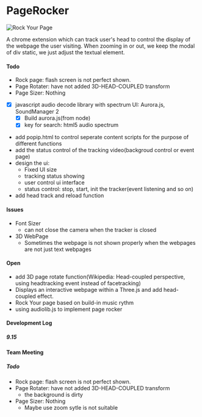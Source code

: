 PageRocker
==========

![Rock Your Page](http://ww3.sinaimg.cn/large/6a1456b2gw1e8u23fxfjjj206y091wfa.jpg)

A chrome extension which can track user's head to control the display of the webpage the user visiting. When zooming in or out, we keep the modal of div static, we just adjust the textual element.

#### Todo
* Rock page: flash screen is not perfect shown.
* Page Rotater: have not added 3D-HEAD-COUPLED transform
* Page Sizer: Nothing
* [X] javascript audio decode library with spectrum UI: Aurora.js, SoundManager 2
    * [X] Build aurora.js(from node)
    * [X] key for search: html5 audio spectrum
* add popip.html to control seperate content scripts for the purpose of different functions
* add the status control of the tracking video(backgroud control or event page)
* design the ui: 
    * Fixed UI size
    * tracking status showing
    * user control ui interface
    * status control: stop, start, init the tracker(event listening and so on)
* add head track and reload function

#### Issues
* Font Sizer
    * can not close the camera when the tracker is closed
* 3D WebPage
    * Sometimes the webpage is not shown properly when the webpages are not just text webpages



#### Open
* add 3D page rotate function(Wikipedia: Head-coupled perspective, using headtracking event instead of facetracking)
* Displays an interactive webpage within a Three.js and add head-coupled effect.
* Rock Your page based on build-in music rythm
* using audiolib.js to implement page rocker

#### Development Log

##### 9.15

#### Team Meeting

##### Todo
* Rock page: flash screen is not perfect shown.
* Page Rotater: have not added 3D-HEAD-COUPLED transform
    * the background is dirty
* Page Sizer: Nothing
    * Maybe use zoom sytle is not suitable
